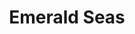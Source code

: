 ---
layout: product
product_id: 7028025360446
id: 7028025360446
title: Emerald Seas
body_html: >-
  <p>Taken on the channel between Vancouver and Victoria in the summer of
  2021.</p>

  <p>While traveling between the mainland to the island, the sunlight hitting the boat's wake created this wonderful pattern that honestly can be hung in any orientation.</p>

  <p> </p>
vendor: Connell McCarthy
product_type: Posters, Prints, & Visual Artwork
created_at: 2022-07-22T10:26:39-04:00
handle: emerald-seas
updated_at: 2022-07-23T13:57:37-04:00
published_at: 2022-07-22T10:31:48-04:00
template_suffix: ""
status: active
published_scope: global
tags: batch-06, ocean, water
admin_graphql_api_id: gid://shopify/Product/7028025360446
variants:
  - id: 39813051023422
    product_id: 7028025360446
    title: 8x10" / Full Colour
    price: "35.00"
    sku: CM-PP-B6-06-XXS-FC
    position: 1
    inventory_policy: continue
    compare_at_price: null
    fulfillment_service: manual
    inventory_management: shopify
    option1: 8x10"
    option2: Full Colour
    option3: null
    created_at: 2022-07-22T10:26:39-04:00
    updated_at: 2022-07-22T10:31:40-04:00
    taxable: true
    barcode: null
    grams: 208
    image_id: 29499602665534
    weight: 0.208
    weight_unit: kg
    inventory_item_id: 41908855406654
    inventory_quantity: 100
    old_inventory_quantity: 100
    requires_shipping: true
    admin_graphql_api_id: gid://shopify/ProductVariant/39813051023422
  - id: 39813051056190
    product_id: 7028025360446
    title: 8x10" / Black & White
    price: "35.00"
    sku: CM-PP-B6-06-XXS-FC
    position: 2
    inventory_policy: continue
    compare_at_price: null
    fulfillment_service: manual
    inventory_management: shopify
    option1: 8x10"
    option2: Black & White
    option3: null
    created_at: 2022-07-22T10:26:39-04:00
    updated_at: 2022-07-22T10:31:40-04:00
    taxable: true
    barcode: null
    grams: 208
    image_id: 29499602698302
    weight: 0.208
    weight_unit: kg
    inventory_item_id: 41908855439422
    inventory_quantity: 100
    old_inventory_quantity: 100
    requires_shipping: true
    admin_graphql_api_id: gid://shopify/ProductVariant/39813051056190
  - id: 39813051088958
    product_id: 7028025360446
    title: 8.5x11" / Full Colour
    price: "35.00"
    sku: CM-PP-B6-06-XS-FC
    position: 3
    inventory_policy: continue
    compare_at_price: null
    fulfillment_service: manual
    inventory_management: shopify
    option1: 8.5x11"
    option2: Full Colour
    option3: null
    created_at: 2022-07-22T10:26:39-04:00
    updated_at: 2022-07-22T10:31:40-04:00
    taxable: true
    barcode: null
    grams: 208
    image_id: 29499602665534
    weight: 0.208
    weight_unit: kg
    inventory_item_id: 41908855472190
    inventory_quantity: 100
    old_inventory_quantity: 100
    requires_shipping: true
    admin_graphql_api_id: gid://shopify/ProductVariant/39813051088958
  - id: 39813051121726
    product_id: 7028025360446
    title: 8.5x11" / Black & White
    price: "35.00"
    sku: CM-PP-B6-06-XS-BW
    position: 4
    inventory_policy: continue
    compare_at_price: null
    fulfillment_service: manual
    inventory_management: shopify
    option1: 8.5x11"
    option2: Black & White
    option3: null
    created_at: 2022-07-22T10:26:39-04:00
    updated_at: 2022-07-22T10:31:40-04:00
    taxable: true
    barcode: null
    grams: 208
    image_id: 29499602698302
    weight: 0.208
    weight_unit: kg
    inventory_item_id: 41908855504958
    inventory_quantity: 100
    old_inventory_quantity: 100
    requires_shipping: true
    admin_graphql_api_id: gid://shopify/ProductVariant/39813051121726
  - id: 39813051154494
    product_id: 7028025360446
    title: 13x19" / Full Colour
    price: "40.00"
    sku: CM-PP-B6-06-S-FC
    position: 5
    inventory_policy: continue
    compare_at_price: null
    fulfillment_service: manual
    inventory_management: shopify
    option1: 13x19"
    option2: Full Colour
    option3: null
    created_at: 2022-07-22T10:26:39-04:00
    updated_at: 2022-07-22T10:31:40-04:00
    taxable: true
    barcode: null
    grams: 208
    image_id: 29499602665534
    weight: 0.208
    weight_unit: kg
    inventory_item_id: 41908855537726
    inventory_quantity: 100
    old_inventory_quantity: 100
    requires_shipping: true
    admin_graphql_api_id: gid://shopify/ProductVariant/39813051154494
  - id: 39813051187262
    product_id: 7028025360446
    title: 13x19" / Black & White
    price: "40.00"
    sku: CM-PP-B6-06-S-BW
    position: 6
    inventory_policy: continue
    compare_at_price: null
    fulfillment_service: manual
    inventory_management: shopify
    option1: 13x19"
    option2: Black & White
    option3: null
    created_at: 2022-07-22T10:26:39-04:00
    updated_at: 2022-07-22T10:31:40-04:00
    taxable: true
    barcode: null
    grams: 208
    image_id: 29499602698302
    weight: 0.208
    weight_unit: kg
    inventory_item_id: 41908855570494
    inventory_quantity: 100
    old_inventory_quantity: 100
    requires_shipping: true
    admin_graphql_api_id: gid://shopify/ProductVariant/39813051187262
  - id: 39813051220030
    product_id: 7028025360446
    title: 16x20" / Full Colour
    price: "50.00"
    sku: CM-PP-B6-06-M-FC
    position: 7
    inventory_policy: continue
    compare_at_price: null
    fulfillment_service: manual
    inventory_management: shopify
    option1: 16x20"
    option2: Full Colour
    option3: null
    created_at: 2022-07-22T10:26:39-04:00
    updated_at: 2022-07-22T10:31:40-04:00
    taxable: true
    barcode: null
    grams: 208
    image_id: 29499602665534
    weight: 0.208
    weight_unit: kg
    inventory_item_id: 41908855603262
    inventory_quantity: 100
    old_inventory_quantity: 100
    requires_shipping: true
    admin_graphql_api_id: gid://shopify/ProductVariant/39813051220030
  - id: 39813051252798
    product_id: 7028025360446
    title: 16x20" / Black & White
    price: "50.00"
    sku: CM-PP-B6-06-M-BW
    position: 8
    inventory_policy: continue
    compare_at_price: null
    fulfillment_service: manual
    inventory_management: shopify
    option1: 16x20"
    option2: Black & White
    option3: null
    created_at: 2022-07-22T10:26:39-04:00
    updated_at: 2022-07-22T10:31:40-04:00
    taxable: true
    barcode: null
    grams: 208
    image_id: 29499602698302
    weight: 0.208
    weight_unit: kg
    inventory_item_id: 41908855636030
    inventory_quantity: 100
    old_inventory_quantity: 100
    requires_shipping: true
    admin_graphql_api_id: gid://shopify/ProductVariant/39813051252798
  - id: 39813051285566
    product_id: 7028025360446
    title: 20x24" / Full Colour
    price: "60.00"
    sku: CM-PP-B6-06-L-FC
    position: 9
    inventory_policy: continue
    compare_at_price: null
    fulfillment_service: manual
    inventory_management: shopify
    option1: 20x24"
    option2: Full Colour
    option3: null
    created_at: 2022-07-22T10:26:39-04:00
    updated_at: 2022-07-22T10:31:40-04:00
    taxable: true
    barcode: null
    grams: 208
    image_id: 29499602665534
    weight: 0.208
    weight_unit: kg
    inventory_item_id: 41908855668798
    inventory_quantity: 100
    old_inventory_quantity: 100
    requires_shipping: true
    admin_graphql_api_id: gid://shopify/ProductVariant/39813051285566
  - id: 39813051318334
    product_id: 7028025360446
    title: 20x24" / Black & White
    price: "60.00"
    sku: CM-PP-B6-06-L-BW
    position: 10
    inventory_policy: continue
    compare_at_price: null
    fulfillment_service: manual
    inventory_management: shopify
    option1: 20x24"
    option2: Black & White
    option3: null
    created_at: 2022-07-22T10:26:39-04:00
    updated_at: 2022-07-22T10:31:40-04:00
    taxable: true
    barcode: null
    grams: 208
    image_id: 29499602698302
    weight: 0.208
    weight_unit: kg
    inventory_item_id: 41908855701566
    inventory_quantity: 100
    old_inventory_quantity: 100
    requires_shipping: true
    admin_graphql_api_id: gid://shopify/ProductVariant/39813051318334
  - id: 39813051351102
    product_id: 7028025360446
    title: 20x30" / Full Colour
    price: "70.00"
    sku: CM-PP-B6-06-XL-FC
    position: 11
    inventory_policy: continue
    compare_at_price: null
    fulfillment_service: manual
    inventory_management: shopify
    option1: 20x30"
    option2: Full Colour
    option3: null
    created_at: 2022-07-22T10:26:39-04:00
    updated_at: 2022-07-22T10:31:40-04:00
    taxable: true
    barcode: null
    grams: 208
    image_id: 29499602665534
    weight: 0.208
    weight_unit: kg
    inventory_item_id: 41908855734334
    inventory_quantity: 100
    old_inventory_quantity: 100
    requires_shipping: true
    admin_graphql_api_id: gid://shopify/ProductVariant/39813051351102
  - id: 39813051383870
    product_id: 7028025360446
    title: 20x30" / Black & White
    price: "70.00"
    sku: CM-PP-B6-06-XL-BW
    position: 12
    inventory_policy: continue
    compare_at_price: null
    fulfillment_service: manual
    inventory_management: shopify
    option1: 20x30"
    option2: Black & White
    option3: null
    created_at: 2022-07-22T10:26:39-04:00
    updated_at: 2022-07-22T10:31:40-04:00
    taxable: true
    barcode: null
    grams: 208
    image_id: 29499602698302
    weight: 0.208
    weight_unit: kg
    inventory_item_id: 41908855767102
    inventory_quantity: 100
    old_inventory_quantity: 100
    requires_shipping: true
    admin_graphql_api_id: gid://shopify/ProductVariant/39813051383870
  - id: 39813051416638
    product_id: 7028025360446
    title: 24x36" / Full Colour
    price: "90.00"
    sku: CM-PP-B6-06-XXL-FC
    position: 13
    inventory_policy: continue
    compare_at_price: null
    fulfillment_service: manual
    inventory_management: shopify
    option1: 24x36"
    option2: Full Colour
    option3: null
    created_at: 2022-07-22T10:26:39-04:00
    updated_at: 2022-07-22T10:31:40-04:00
    taxable: true
    barcode: null
    grams: 208
    image_id: 29499602665534
    weight: 0.208
    weight_unit: kg
    inventory_item_id: 41908855799870
    inventory_quantity: 100
    old_inventory_quantity: 100
    requires_shipping: true
    admin_graphql_api_id: gid://shopify/ProductVariant/39813051416638
  - id: 39813051449406
    product_id: 7028025360446
    title: 24x36" / Black & White
    price: "90.00"
    sku: CM-PP-B6-06-XXL-BW
    position: 14
    inventory_policy: continue
    compare_at_price: null
    fulfillment_service: manual
    inventory_management: shopify
    option1: 24x36"
    option2: Black & White
    option3: null
    created_at: 2022-07-22T10:26:39-04:00
    updated_at: 2022-07-22T10:31:40-04:00
    taxable: true
    barcode: null
    grams: 208
    image_id: 29499602698302
    weight: 0.208
    weight_unit: kg
    inventory_item_id: 41908855832638
    inventory_quantity: 100
    old_inventory_quantity: 100
    requires_shipping: true
    admin_graphql_api_id: gid://shopify/ProductVariant/39813051449406
  - id: 39813051482174
    product_id: 7028025360446
    title: 30x40" / Full Colour
    price: "100.00"
    sku: CM-PP-B6-06-XXXL-FC
    position: 15
    inventory_policy: continue
    compare_at_price: null
    fulfillment_service: manual
    inventory_management: shopify
    option1: 30x40"
    option2: Full Colour
    option3: null
    created_at: 2022-07-22T10:26:39-04:00
    updated_at: 2022-07-22T10:31:40-04:00
    taxable: true
    barcode: null
    grams: 208
    image_id: 29499602665534
    weight: 0.208
    weight_unit: kg
    inventory_item_id: 41908855865406
    inventory_quantity: 100
    old_inventory_quantity: 100
    requires_shipping: true
    admin_graphql_api_id: gid://shopify/ProductVariant/39813051482174
  - id: 39813051514942
    product_id: 7028025360446
    title: 30x40" / Black & White
    price: "100.00"
    sku: CM-PP-B6-06-XXXL-BW
    position: 16
    inventory_policy: continue
    compare_at_price: null
    fulfillment_service: manual
    inventory_management: shopify
    option1: 30x40"
    option2: Black & White
    option3: null
    created_at: 2022-07-22T10:26:39-04:00
    updated_at: 2022-07-22T10:31:40-04:00
    taxable: true
    barcode: null
    grams: 208
    image_id: 29499602698302
    weight: 0.208
    weight_unit: kg
    inventory_item_id: 41908855898174
    inventory_quantity: 100
    old_inventory_quantity: 100
    requires_shipping: true
    admin_graphql_api_id: gid://shopify/ProductVariant/39813051514942
options:
  - id: 9035165728830
    product_id: 7028025360446
    name: Size
    position: 1
    values:
      - 8x10"
      - 8.5x11"
      - 13x19"
      - 16x20"
      - 20x24"
      - 20x30"
      - 24x36"
      - 30x40"
  - id: 9035165761598
    product_id: 7028025360446
    name: Color
    position: 2
    values:
      - Full Colour
      - Black & White
images:
  - id: 29499602665534
    product_id: 7028025360446
    position: 1
    created_at: 2022-07-22T10:30:00-04:00
    updated_at: 2022-07-22T10:30:07-04:00
    alt: null
    width: 1000
    height: 1500
    src: https://cdn.shopify.com/s/files/1/1624/2355/products/emerald-seas-colour.jpg?v=1658500207
    variant_ids:
      - 39813051023422
      - 39813051088958
      - 39813051154494
      - 39813051220030
      - 39813051285566
      - 39813051351102
      - 39813051416638
      - 39813051482174
    admin_graphql_api_id: gid://shopify/ProductImage/29499602665534
  - id: 29499602698302
    product_id: 7028025360446
    position: 2
    created_at: 2022-07-22T10:30:00-04:00
    updated_at: 2022-07-22T10:30:07-04:00
    alt: null
    width: 1000
    height: 1500
    src: https://cdn.shopify.com/s/files/1/1624/2355/products/emerald-seas-bw.jpg?v=1658500207
    variant_ids:
      - 39813051056190
      - 39813051121726
      - 39813051187262
      - 39813051252798
      - 39813051318334
      - 39813051383870
      - 39813051449406
      - 39813051514942
    admin_graphql_api_id: gid://shopify/ProductImage/29499602698302
  - id: 29499602731070
    product_id: 7028025360446
    position: 3
    created_at: 2022-07-22T10:30:00-04:00
    updated_at: 2022-07-22T10:30:00-04:00
    alt: null
    width: 2000
    height: 1800
    src: https://cdn.shopify.com/s/files/1/1624/2355/products/PAR_02_0001_8cd906aa-968a-4bd1-8c5b-4b6c32f2e995.png?v=1658500200
    variant_ids: []
    admin_graphql_api_id: gid://shopify/ProductImage/29499602731070
image:
  id: 29499602665534
  product_id: 7028025360446
  position: 1
  created_at: 2022-07-22T10:30:00-04:00
  updated_at: 2022-07-22T10:30:07-04:00
  alt: null
  width: 1000
  height: 1500
  src: https://cdn.shopify.com/s/files/1/1624/2355/products/emerald-seas-colour.jpg?v=1658500207
  variant_ids:
    - 39813051023422
    - 39813051088958
    - 39813051154494
    - 39813051220030
    - 39813051285566
    - 39813051351102
    - 39813051416638
    - 39813051482174
  admin_graphql_api_id: gid://shopify/ProductImage/29499602665534

---